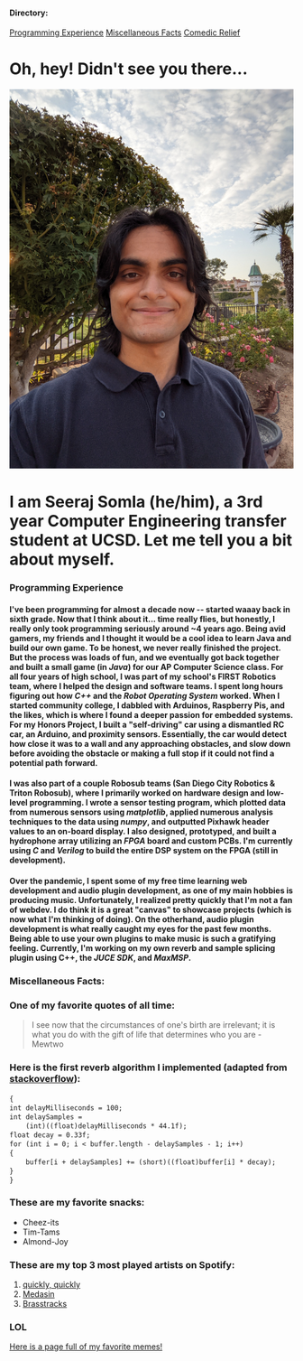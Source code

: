 #### Directory:
[Programming Experience](#programming-experience)
[Miscellaneous Facts](#miscellaneous-facts)
[Comedic Relief](#lol)

# Oh, hey! Didn't see you there...
![A picture of me](/pictures/SS_profilepicture.jpeg)

# I am **Seeraj Somla** (he/him), a 3rd year Computer Engineering transfer student at UCSD. Let me tell you a bit about myself.

### Programming Experience

#### I've been programming for almost a decade now -- started waaay back in sixth grade. Now that I think about it... time really flies, but honestly, I really only took programming seriously around ~4 years ago. Being avid gamers, my friends and I thought it would be a cool idea to learn Java and build our own game. To be honest, we never really finished the project. But the process was loads of fun, and we eventually got back together and built a small game (in _Java_) for our AP Computer Science class. For all four years of high school, I was part of my school's FIRST Robotics team, where I helped the design and software teams. I spent long hours figuring out how _C++_ and the _Robot Operating System_ worked. When I started community college, I dabbled with Arduinos, Raspberry Pis, and the likes, which is where I found a deeper passion for embedded systems. For my Honors Project, I built a "self-driving" car using a dismantled RC car, an Arduino, and proximity sensors. Essentially, the car would detect how close it was to a wall and any approaching obstacles, and slow down before avoiding the obstacle or making a full stop if it could not find a potential path forward. 

#### I was also part of a couple Robosub teams (San Diego City Robotics & Triton Robosub), where I primarily worked on hardware design and low-level programming. I wrote a sensor testing program, which plotted data from numerous sensors using _matplotlib_, applied numerous analysis techniques to the data using _numpy_, and outputted Pixhawk header values to an on-board display. I also designed, prototyped, and built a hydrophone array utilizing an _FPGA_ board and custom PCBs. I'm currently using _C_ and _Verilog_ to build the entire DSP system on the FPGA (still in development). 

#### Over the pandemic, I spent some of my free time learning web development and audio plugin development, as one of my main hobbies is producing music. Unfortunately, I realized pretty quickly that I'm not a fan of webdev. I do think it is a great "canvas" to showcase projects (which is now what I'm thinking of doing). On the otherhand, audio plugin development is what really caught my eyes for the past few months. Being able to use your own plugins to make music is such a gratifying feeling. Currently, I'm working on my own reverb and sample splicing plugin using C++, the _JUCE SDK_, and _MaxMSP_.

### Miscellaneous Facts:

### One of my favorite quotes of all time:
>I see now that the circumstances of one's birth are irrelevant; it is what you do with the gift of life that determines who you are - Mewtwo

### Here is the first reverb algorithm I implemented (adapted from [stackoverflow](https://stackoverflow.com/questions/5318989/reverb-algorithm)):
```
{
int delayMilliseconds = 100; 
int delaySamples = 
    (int)((float)delayMilliseconds * 44.1f); 
float decay = 0.33f;
for (int i = 0; i < buffer.length - delaySamples - 1; i++)
{
    buffer[i + delaySamples] += (short)((float)buffer[i] * decay);
}
}
```

### These are my favorite snacks:
- Cheez-its
- Tim-Tams
- Almond-Joy

### These are my top 3 most played artists on Spotify:
1. [quickly, quickly](https://open.spotify.com/artist/5XTn5Az9AcSKu0oaauC5ES)
2. [Medasin](https://open.spotify.com/artist/62vbsDRAq0qHdezaCOzB0T)
3. [Brasstracks](https://open.spotify.com/artist/5sKvgmG84C0bIMWeS2SRPr)

### LOL
[Here is a page full of my favorite memes!](memes.md)


